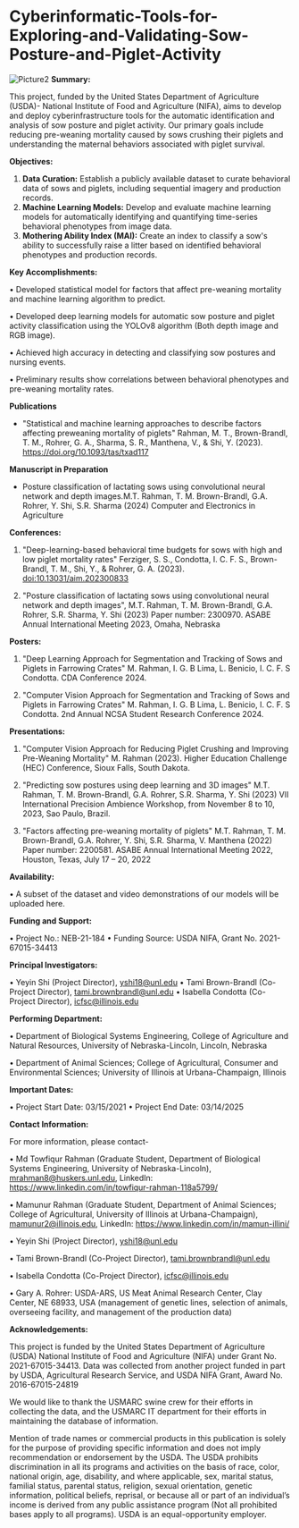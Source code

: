 # Cyberinformatic-Tools-for-Exploring-and-Validating-Sow-Posture-and-Piglet-Activity

![Picture2](https://github.com/Mamun-illini/Cyberinformatic-Tools-for-Exploring-and-Validating-Sow-Posture-and-Piglet-Activity/assets/66333754/fd32bd2c-aa89-4beb-8e22-923567655867)
**Summary:** 

This project, funded by the United States Department of Agriculture (USDA)- National Institute of Food and Agriculture (NIFA), aims to develop and deploy cyberinfrastructure tools for the automatic identification and analysis of sow posture and piglet activity. Our primary goals include reducing pre-weaning mortality caused by sows crushing their piglets and understanding the maternal behaviors associated with piglet survival.

**Objectives:**

1.	**Data Curation:** Establish a publicly available dataset to curate behavioral data of sows and piglets, including sequential imagery and production records.
2.	**Machine Learning Models:** Develop and evaluate machine learning models for automatically identifying and quantifying time-series behavioral phenotypes from image data.
3.	**Mothering Ability Index (MAI):** Create an index to classify a sow's ability to successfully raise a litter based on identified behavioral phenotypes and production records.

**Key Accomplishments:**

•	Developed statistical model for factors that affect pre-weaning mortality and machine learning algorithm to predict.

•  Developed deep learning models for automatic sow posture and piglet activity classification using the YOLOv8 algorithm (Both depth image and RGB image).

•	Achieved high accuracy in detecting and classifying sow postures and nursing events.

•	Preliminary results show correlations between behavioral phenotypes and pre-weaning mortality rates.

**Publications**

*   "Statistical and machine learning approaches to describe factors affecting preweaning mortality of piglets"
   Rahman, M. T., Brown-Brandl, T. M., Rohrer, G. A., Sharma, S. R., Manthena, V., & Shi, Y. (2023).
   https://doi.org/10.1093/tas/txad117

 **Manuscript in Preparation**
 * Posture classification of lactating sows using convolutional neural network and depth images.M.T. Rahman, T. M. Brown-Brandl, G.A. Rohrer, Y. Shi, S.R. Sharma (2024)
   Computer and Electronics in Agriculture
 
**Conferences:**

1. "Deep-learning-based behavioral time budgets for sows with high and low piglet mortality rates"
   Ferziger, S. S., Condotta, I. C. F. S., Brown-Brandl, T. M., Shi, Y., & Rohrer, G. A. (2023).
   [doi:10.13031/aim.202300833](https://doi.org/10.13031/aim.202300833)

2. "Posture classification of lactating sows using convolutional neural network and depth images",
   M.T. Rahman, T. M. Brown-Brandl, G.A. Rohrer, S.R. Sharma, Y. Shi (2023)
   Paper number: 2300970. ASABE Annual International Meeting 2023, Omaha, Nebraska
   
**Posters:**

1. "Deep Learning Approach for Segmentation and Tracking of Sows and Piglets in Farrowing Crates"
   M. Rahman, I. G. B Lima, L. Benicio, I. C. F. S Condotta.
      CDA Conference 2024.
   
2. "Computer Vision Approach for Segmentation and Tracking of Sows and Piglets in Farrowing Crates"
   M. Rahman, I. G. B Lima, L. Benicio, I. C. F. S Condotta.
   2nd Annual NCSA Student Research Conference 2024.


**Presentations:**

1. "Computer Vision Approach for Reducing Piglet Crushing and Improving Pre-Weaning Mortality"
    M. Rahman (2023).
    Higher Education Challenge (HEC) Conference, Sioux Falls, South Dakota.
   
2. "Predicting sow postures using deep learning and 3D images"
   M.T. Rahman, T. M. Brown-Brandl, G.A. Rohrer, S.R. Sharma, Y. Shi (2023)
   VII International Precision Ambience Workshop, from November 8 to 10, 2023, Sao Paulo, Brazil.

3. "Factors affecting pre-weaning mortality of piglets"
   M.T. Rahman, T. M. Brown-Brandl, G.A. Rohrer, Y. Shi, S.R. Sharma, V. Manthena (2022)
   Paper number: 2200581. ASABE Annual International Meeting 2022, Houston, Texas, July 17 – 20, 2022

**Availability:**

•	A subset of the dataset and video demonstrations of our models will be uploaded here.

**Funding and Support:**

•	Project No.: NEB-21-184
•	Funding Source: USDA NIFA, Grant No. 2021-67015-34413

**Principal Investigators:**

•	Yeyin Shi (Project Director), yshi18@unl.edu
•	Tami Brown-Brandl (Co-Project Director), tami.brownbrandl@unl.edu
•	Isabella Condotta (Co-Project Director), icfsc@illinois.edu

**Performing Department:**

•	Department of Biological Systems Engineering, College of Agriculture and Natural Resources, University of Nebraska-Lincoln, Lincoln, Nebraska

•	Department of Animal Sciences; College of Agricultural, Consumer and Environmental Sciences; University of Illinois at Urbana-Champaign, Illinois

**Important Dates:**

•	Project Start Date: 03/15/2021
•	Project End Date: 03/14/2025

**Contact Information:** 

For more information, please contact-

•   Md Towfiqur Rahman (Graduate Student, Department of Biological Systems Engineering, University of Nebraska-Lincoln), mrahman8@huskers.unl.edu, LinkedIn: https://www.linkedin.com/in/towfiqur-rahman-118a5799/

•   Mamunur Rahman (Graduate Student, Department of Animal Sciences; College of Agricultural, University of Illinois at Urbana-Champaign), mamunur2@illinois.edu, LinkedIn: https://www.linkedin.com/in/mamun-illini/

•   Yeyin Shi (Project Director), yshi18@unl.edu

•	Tami Brown-Brandl (Co-Project Director), tami.brownbrandl@unl.edu

•	Isabella Condotta (Co-Project Director), icfsc@illinois.edu

• Gary A. Rohrer: USDA-ARS, US Meat Animal Research Center, Clay Center, NE 68933, USA
   (management of genetic lines, selection of animals, overseeing facility, and management of the production data)

**Acknowledgements:**



This project is funded by the United States Department of Agriculture (USDA) National Institute of Food and Agriculture (NIFA) under Grant No. 2021-67015-34413. Data was collected from another project funded in part by USDA, Agricultural Research Service, and USDA NIFA Grant, Award No. 2016-67015-24819

We would like to thank the USMARC swine crew for their efforts in collecting the data, and the USMARC IT department for their efforts in maintaining the database of information.

Mention of trade names or commercial products in this publication is solely for the purpose of providing specific information and does not imply recommendation or endorsement by the USDA. The USDA prohibits discrimination in all its programs and activities on the basis of race, color, national origin, age, disability, and where applicable, sex, marital status, familial status, parental status, religion, sexual orientation, genetic information, political beliefs, reprisal, or because all or part of an individual’s income is derived from any public assistance program (Not all prohibited bases apply to all programs). USDA is an equal-opportunity employer.

